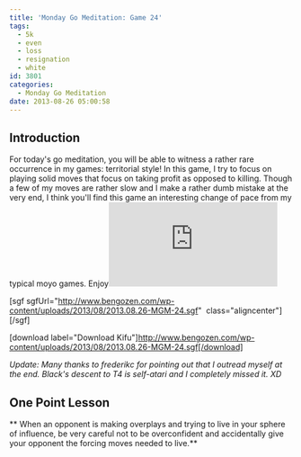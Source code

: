 ```yaml
---
title: 'Monday Go Meditation: Game 24'
tags:
  - 5k
  - even
  - loss
  - resignation
  - white
id: 3801
categories:
  - Monday Go Meditation
date: 2013-08-26 05:00:58
---
```


## Introduction

For today's go meditation, you will be able to witness a rather rare occurrence in my games: territorial style! In this game, I try to focus on playing solid moves that focus on taking profit as opposed to killing. Though a few of my moves are rather slow and I make a rather dumb mistake at the very end, I think you'll find this game an interesting change of pace from my typical moyo games. Enjoy![
](http://www.bengozen.com/wp-content/uploads/2013/08/2013.08.05-MGM-21.sgf)

[sgf sgfUrl="http://www.bengozen.com/wp-content/uploads/2013/08/2013.08.26-MGM-24.sgf"  class="aligncenter"][/sgf]

[download label="Download Kifu"]http://www.bengozen.com/wp-content/uploads/2013/08/2013.08.26-MGM-24.sgf[/download]

_Update: Many thanks to frederikc for pointing out that I outread myself at the end. Black's descent to T4 is self-atari and I completely missed it. XD_

## **One Point Lesson**

** When an opponent is making overplays and trying to live in your sphere of influence, be very careful not to be overconfident and accidentally give your opponent the forcing moves needed to live.**